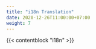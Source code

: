 ```yaml
---
title: "i18n Translation"
date: 2020-12-26T11:00:00+07:00
weight: 7
---
```


{{< contentblock "i18n" >}}
